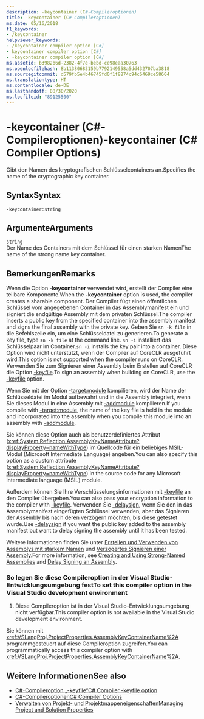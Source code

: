 ```yaml
---
description: -keycontainer (C#-Compileroptionen)
title: -keycontainer (C#-Compileroptionen)
ms.date: 05/16/2018
f1_keywords:
- /keycontainer
helpviewer_keywords:
- /keycontainer compiler option [C#]
- keycontainer compiler option [C#]
- -keycontainer compiler option [C#]
ms.assetid: b3982b6d-2382-4f7e-bebd-ce98eaa30763
ms.openlocfilehash: 8b11380683159b7792149558a5dd432707ba3818
ms.sourcegitcommit: d579fb5e4b46745fd0f1f8874c94c6469ce58604
ms.translationtype: HT
ms.contentlocale: de-DE
ms.lasthandoff: 08/30/2020
ms.locfileid: "89125500"
---
```

# <a name="-keycontainer-c-compiler-options"></a><span data-ttu-id="b4394-103">-keycontainer (C#-Compileroptionen)</span><span class="sxs-lookup"><span data-stu-id="b4394-103">-keycontainer (C# Compiler Options)</span></span>
<span data-ttu-id="b4394-104">Gibt den Namen des kryptografischen Schlüsselcontainers an.</span><span class="sxs-lookup"><span data-stu-id="b4394-104">Specifies the name of the cryptographic key container.</span></span>  
  
## <a name="syntax"></a><span data-ttu-id="b4394-105">Syntax</span><span class="sxs-lookup"><span data-stu-id="b4394-105">Syntax</span></span>  
  
```console  
-keycontainer:string  
```  
  
## <a name="arguments"></a><span data-ttu-id="b4394-106">Argumente</span><span class="sxs-lookup"><span data-stu-id="b4394-106">Arguments</span></span>  
 `string`  
 <span data-ttu-id="b4394-107">Der Name des Containers mit dem Schlüssel für einen starken Namen</span><span class="sxs-lookup"><span data-stu-id="b4394-107">The name of the strong name key container.</span></span>  
  
## <a name="remarks"></a><span data-ttu-id="b4394-108">Bemerkungen</span><span class="sxs-lookup"><span data-stu-id="b4394-108">Remarks</span></span>  
 <span data-ttu-id="b4394-109">Wenn die Option **-keycontainer** verwendet wird, erstellt der Compiler eine teilbare Komponente.</span><span class="sxs-lookup"><span data-stu-id="b4394-109">When the **-keycontainer** option is used, the compiler creates a sharable component.</span></span> <span data-ttu-id="b4394-110">Der Compiler fügt einen öffentlichen Schlüssel vom angegebenen Container in das Assemblymanifest ein und signiert die endgültige Assembly mit dem privaten Schlüssel.</span><span class="sxs-lookup"><span data-stu-id="b4394-110">The compiler inserts a public key from the specified container into the assembly manifest and signs the final assembly with the private key.</span></span> <span data-ttu-id="b4394-111">Geben Sie `sn -k file` in die Befehlszeile ein, um eine Schlüsseldatei zu generieren.</span><span class="sxs-lookup"><span data-stu-id="b4394-111">To generate a key file, type `sn -k file` at the command line.</span></span> <span data-ttu-id="b4394-112">`sn -i` installiert das Schlüsselpaar im Container.</span><span class="sxs-lookup"><span data-stu-id="b4394-112">`sn -i` installs the key pair into a container.</span></span> <span data-ttu-id="b4394-113">Diese Option wird nicht unterstützt, wenn der Compiler auf CoreCLR ausgeführt wird.</span><span class="sxs-lookup"><span data-stu-id="b4394-113">This option is not supported when the compiler runs on CoreCLR.</span></span> <span data-ttu-id="b4394-114">Verwenden Sie zum Signieren einer Assembly beim Erstellen auf CoreCLR die Option [-keyfile](keyfile-compiler-option.md).</span><span class="sxs-lookup"><span data-stu-id="b4394-114">To sign an assembly when building on CoreCLR, use the [-keyfile](keyfile-compiler-option.md) option.</span></span>
  
 <span data-ttu-id="b4394-115">Wenn Sie mit der Option [-target:module](./target-module-compiler-option.md) kompilieren, wird der Name der Schlüsseldatei im Modul aufbewahrt und in die Assembly integriert, wenn Sie dieses Modul in eine Assembly mit [-addmodule](./addmodule-compiler-option.md) kompilieren.</span><span class="sxs-lookup"><span data-stu-id="b4394-115">If you compile with [-target:module](./target-module-compiler-option.md), the name of the key file is held in the module and incorporated into the assembly when you compile this module into an assembly with [-addmodule](./addmodule-compiler-option.md).</span></span>  
  
 <span data-ttu-id="b4394-116">Sie können diese Option auch als benutzerdefiniertes Attribut (<xref:System.Reflection.AssemblyKeyNameAttribute?displayProperty=nameWithType>) im Quellcode für ein beliebiges MSIL-Modul (Microsoft Intermediate Language) angeben.</span><span class="sxs-lookup"><span data-stu-id="b4394-116">You can also specify this option as a custom attribute (<xref:System.Reflection.AssemblyKeyNameAttribute?displayProperty=nameWithType>) in the source code for any Microsoft intermediate language (MSIL) module.</span></span>  
  
 <span data-ttu-id="b4394-117">Außerdem können Sie Ihre Verschlüsselungsinformationen mit [-keyfile](./keyfile-compiler-option.md) an den Compiler übergeben.</span><span class="sxs-lookup"><span data-stu-id="b4394-117">You can also pass your encryption information to the compiler with [-keyfile](./keyfile-compiler-option.md).</span></span> <span data-ttu-id="b4394-118">Verwenden Sie [-delaysign](./delaysign-compiler-option.md), wenn Sie den in das Assemblymanifest eingefügten Schlüssel verwenden, aber das Signieren der Assembly bis nach deren verzögern möchten, bis diese getestet wurde.</span><span class="sxs-lookup"><span data-stu-id="b4394-118">Use [-delaysign](./delaysign-compiler-option.md) if you want the public key added to the assembly manifest but want to delay signing the assembly until it has been tested.</span></span>  
  
 <span data-ttu-id="b4394-119">Weitere Informationen finden Sie unter [Erstellen und Verwenden von Assemblys mit starkem Namen](../../../standard/assembly/create-use-strong-named.md) und [Verzögertes Signieren einer Assembly](../../../standard/assembly/delay-sign.md).</span><span class="sxs-lookup"><span data-stu-id="b4394-119">For more information, see [Creating and Using Strong-Named Assemblies](../../../standard/assembly/create-use-strong-named.md) and [Delay Signing an Assembly](../../../standard/assembly/delay-sign.md).</span></span>  
  
### <a name="to-set-this-compiler-option-in-the-visual-studio-development-environment"></a><span data-ttu-id="b4394-120">So legen Sie diese Compileroption in der Visual Studio-Entwicklungsumgebung fest</span><span class="sxs-lookup"><span data-stu-id="b4394-120">To set this compiler option in the Visual Studio development environment</span></span>  
  
1. <span data-ttu-id="b4394-121">Diese Compileroption ist in der Visual Studio-Entwicklungsumgebung nicht verfügbar.</span><span class="sxs-lookup"><span data-stu-id="b4394-121">This compiler option is not available in the Visual Studio development environment.</span></span>  
  
 <span data-ttu-id="b4394-122">Sie können mit <xref:VSLangProj.ProjectProperties.AssemblyKeyContainerName%2A> programmgesteuert auf diese Compileroption zugreifen.</span><span class="sxs-lookup"><span data-stu-id="b4394-122">You can programmatically access this compiler option with <xref:VSLangProj.ProjectProperties.AssemblyKeyContainerName%2A>.</span></span>  
  
## <a name="see-also"></a><span data-ttu-id="b4394-123">Weitere Informationen</span><span class="sxs-lookup"><span data-stu-id="b4394-123">See also</span></span>

- [<span data-ttu-id="b4394-124">C#-Compileroption „-keyfile“</span><span class="sxs-lookup"><span data-stu-id="b4394-124">C# Compiler -keyfile option</span></span>](keyfile-compiler-option.md)
- [<span data-ttu-id="b4394-125">C#-Compileroptionen</span><span class="sxs-lookup"><span data-stu-id="b4394-125">C# Compiler Options</span></span>](index.md)
- [<span data-ttu-id="b4394-126">Verwalten von Projekt- und Projektmappeneigenschaften</span><span class="sxs-lookup"><span data-stu-id="b4394-126">Managing Project and Solution Properties</span></span>](/visualstudio/ide/managing-project-and-solution-properties)
